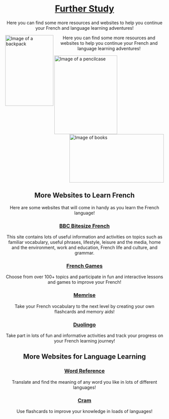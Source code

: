 <h1 align="center"><u>Further Study</u></h1>
<p align="center">Here you can find some more resources and websites to help you continue your French and language learning adventures!</p>
<img align="left" src="http://images.clipartpanda.com/backpack-clipart-school-backpack.png" alt="Image of a backpack" height="225.5" width="153">
<p align="center">Here you can find some more resources and websites to help you continue your French and language learning adventures!</p>
<img align="centre" src="http://worldartsme.com/images/pencil-case-clipart-1.jpg" alt="Image of a pencilcase" height="250" width="200">
<img align="right" src="http://greentral.com/wp-content/uploads/2018/04/open-book-clipart-open-book-clip-art-free-vector-in-open-office-drawing-svg-svg-clipart-free-download.jpg" alt="Image of books" height="154.5" width="300"><br><br><br><br><br><br><br><br><br><br>
<h2 align="center">More Websites to Learn French</h2>
<p align="center">Here are some websites that will come in handy as you learn the French language!</p>
<h3 align="center"><a href="https://www.bbc.com/bitesize/subjects/z9dqxnb"> BBC Bitesize French</a></h3>
<p align="center">This site contains lots of useful information and activities on topics such as familiar vocabulary, useful phrases, lifestyle, leisure and the media, home and the environment, work and education, French life and culture, and grammar.</p>
<h3 align="center"><a href="https://www.french-games.net/"> French Games</a></h3>
<p align="center">Choose from over 100+ topics and participate in fun and interactive lessons and games to improve your French!</p>
<h3 align="center"><a href="https://www.memrise.com/courses/english/french/">Memrise</a></h3>
<p align="center">Take your French vocabulary to the next level by creating your own flashcards and memory aids!</p>
<h3 align="center"><a href="https://www.duolingo.com/">Duolingo</a></h3>
<p align="center">Take part in lots of fun and informative activities and track your progress on your French learning journey!</p>
<h2 align="center">More Websites for Language Learning</h2>
<h3 align="center"><a href="http://www.wordreference.com/">Word Reference</a></h3>
<p align="center">Translate and find the meaning of any word you like in lots of different languages!</p>
<h3 align="center"><a href="https://www.cram.com/user/login#flashcards">Cram</a></h3>
<p align="center">Use flashcards to improve your knowledge in loads of languages!</p>
